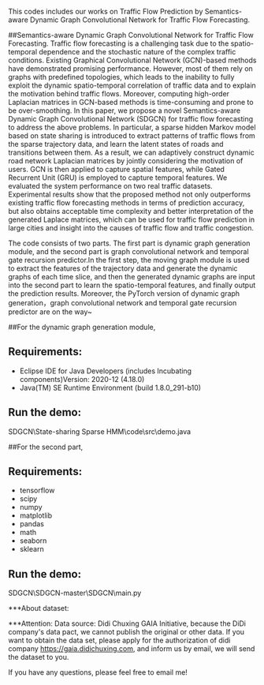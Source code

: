 This codes includes our works on Traffic Flow Prediction by Semantics-aware Dynamic Graph Convolutional Network for Traffic Flow Forecasting.

##Semantics-aware Dynamic Graph Convolutional Network for Traffic Flow Forecasting.
Traffic flow forecasting is a challenging task due to the spatio-temporal dependence and the stochastic nature of the complex traffic conditions. Existing Graphical Convolutional Network (GCN)-based methods have demonstrated promising performance. However, most of them rely on graphs with predefined topologies, which leads to the inability to fully exploit the dynamic spatio-temporal correlation of traffic data and to explain the motivation behind traffic flows. Moreover, computing high-order Laplacian matrices in GCN-based methods is time-consuming and prone to be over-smoothing. In this paper, we propose a novel Semantics-aware Dynamic Graph Convolutional Network (SDGCN) for traffic flow forecasting to address the above problems. In particular, a sparse hidden Markov model based on state sharing is introduced to extract patterns of traffic flows from the sparse trajectory data, and learn the latent states of roads and transitions between them. As a result, we can adaptively construct dynamic road network Laplacian matrices by jointly considering the motivation of users. GCN is then applied to capture spatial features, while Gated Recurrent Unit (GRU) is employed to capture temporal features. We evaluated the system performance on two real traffic datasets. Experimental results show that the proposed method not only outperforms existing traffic flow forecasting methods in terms of prediction accuracy, but also obtains acceptable time complexity and better interpretation of the generated Laplace matrices, which can be used for traffic flow prediction in large cities and insight into the causes of traffic flow and traffic congestion.



The code consists of two parts. The first part is dynamic graph generation module, and the second part is graph convolutional network and temporal gate recursion predictor.In the first step, the moving graph module is used to extract the features of the trajectory data and generate the dynamic graphs of each time slice, and then the generated dynamic graphs are input into the second part to learn the spatio-temporal features, and finally output the prediction results. Moreover, the PyTorch version of dynamic graph generation，graph convolutional network and temporal gate recursion predictor are on the way~

##For the  dynamic graph generation module,

## Requirements:
* Eclipse IDE for Java Developers (includes Incubating components)Version: 2020-12 (4.18.0)
* Java(TM) SE Runtime Environment (build 1.8.0_291-b10)

## Run the demo:
SDGCN\State-sharing Sparse HMM\code\src\demo.java


##For the second part,

## Requirements:
* tensorflow
* scipy
* numpy
* matplotlib
* pandas
* math
* seaborn
* sklearn

## Run the demo:
SDGCN\SDGCN-master\SDGCN\main.py


***About dataset:

***Attention:
Data source: Didi Chuxing GAIA Initiative, because the DiDi company's data pact, we cannot publish the original or other data. If you want to obtain the data set, please apply for the authorization of didi company https://gaia.didichuxing.com, and inform us by email, we will send the dataset to you.

If you have any questions, please feel free to email me!

